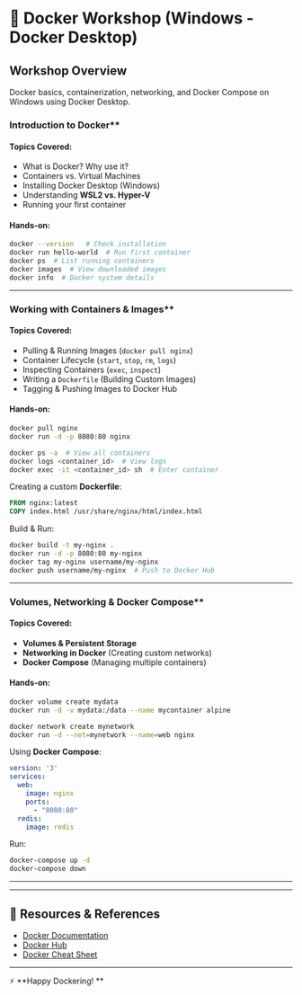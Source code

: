 # 🚀 Docker Workshop (Windows - Docker Desktop)

## Workshop Overview
Docker basics, containerization, networking, and Docker Compose on Windows using Docker Desktop.


###  Introduction to Docker**
#### Topics Covered:
- What is Docker? Why use it?
- Containers vs. Virtual Machines
- Installing Docker Desktop (Windows)
- Understanding **WSL2 vs. Hyper-V**
- Running your first container

#### Hands-on:
```sh
docker --version   # Check installation
docker run hello-world  # Run first container
docker ps  # List running containers
docker images  # View downloaded images
docker info  # Docker system details
```

---

###  Working with Containers & Images**
#### Topics Covered:
- Pulling & Running Images (`docker pull nginx`)
- Container Lifecycle (`start`, `stop`, `rm`, `logs`)
- Inspecting Containers (`exec`, `inspect`)
- Writing a `Dockerfile` (Building Custom Images)
- Tagging & Pushing Images to Docker Hub

#### Hands-on:
```sh
docker pull nginx
docker run -d -p 8080:80 nginx

docker ps -a  # View all containers
docker logs <container_id>  # View logs
docker exec -it <container_id> sh  # Enter container
```
Creating a custom **Dockerfile**:
```dockerfile
FROM nginx:latest
COPY index.html /usr/share/nginx/html/index.html
```
Build & Run:
```sh
docker build -t my-nginx .
docker run -d -p 8080:80 my-nginx
docker tag my-nginx username/my-nginx
docker push username/my-nginx  # Push to Docker Hub
```

---

###  Volumes, Networking & Docker Compose**
#### Topics Covered:
- **Volumes & Persistent Storage**
- **Networking in Docker** (Creating custom networks)
- **Docker Compose** (Managing multiple containers)

#### Hands-on:
```sh
docker volume create mydata
docker run -d -v mydata:/data --name mycontainer alpine

docker network create mynetwork
docker run -d --net=mynetwork --name=web nginx
```

Using **Docker Compose**:
```yaml
version: '3'
services:
  web:
    image: nginx
    ports:
      - "8080:80"
  redis:
    image: redis
```
Run:
```sh
docker-compose up -d
docker-compose down
```

---

---

## 📖 **Resources & References**
- [Docker Documentation](https://docs.docker.com/)
- [Docker Hub](https://hub.docker.com/)
- [Docker Cheat Sheet](https://dockerlabs.collabnix.com/docker/cheatsheet/)

---

⚡ **Happy Dockering! **
